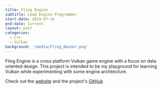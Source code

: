 ```yaml
---
title: Fling Engine
subtitle: Lead Engine Programmer
start-date: 2019-07-14
end-date: Current
layout: post
categories:
  - C++
  - Vulkan
background: '/media/Fling_Banner.png'
---
```


Fling Engine is a cross platform Vulkan game engine with a focus on data oriented design. This project is intended to be my playground for learning Vulkan while experimenting with some engine architecture.

Check out the [website](https://fling-engine.site/) and the project's [GitHub](https://github.com/flingengine/FlingEngine)
